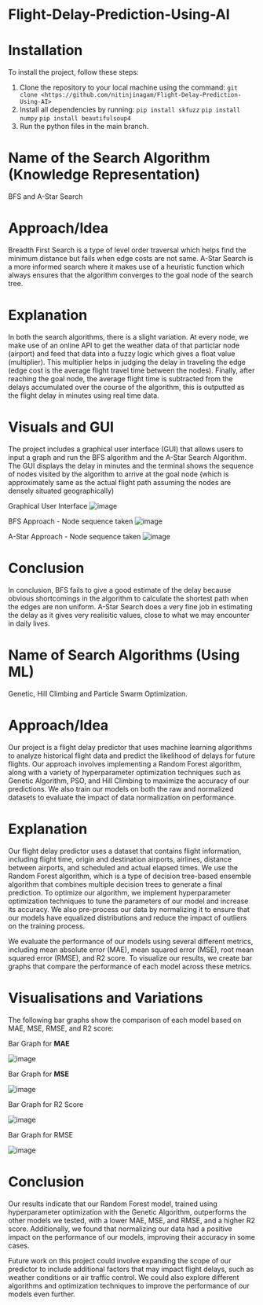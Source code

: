 # Flight-Delay-Prediction-Using-AI

# Installation

To install the project, follow these steps:

1. Clone the repository to your local machine using the command: `git clone <https://github.com/nitinjinagam/Flight-Delay-Prediction-Using-AI>`
2. Install all dependencies by running: `pip install skfuzz` `pip install numpy` `pip install beautifulsoup4`
3. Run the python files in the main branch.

# Name of the Search Algorithm (Knowledge Representation)

BFS and A-Star Search

# Approach/Idea

Breadth First Search is a type of level order traversal which helps find the minimum distance but fails when edge costs are not same. A-Star Search is a more informed search where it makes use of a heuristic function which always ensures that the algorithm converges to the goal node of the search tree.

# Explanation

In both the search algorithms, there is a slight variation. At every node, we make use of an online API to get the weather data of that particlar node (airport) and feed that data into a fuzzy logic which gives a float value (multiplier). This multiplier helps in judging the delay in traveling the edge (edge cost is the average flight travel time between the nodes). Finally, after reaching the goal node, the average flight time is subtracted from the delays accumulated over the course of the algorithm, this is outputted as the flight delay in minutes using real time data.

# Visuals and GUI

The project includes a graphical user interface (GUI) that allows users to input a graph and run the BFS algorithm and the A-Star Search Algorithm. The GUI displays the delay in minutes and the terminal shows the sequence of nodes visited by the algorithm to arrive at the goal node (which is approximately same as the actual flight path assuming the nodes are densely situated geographically)

Graphical User Interface
![image](https://user-images.githubusercontent.com/85363167/233984650-fa636456-92b3-459d-960f-7ae36d34c317.png)

BFS Approach - Node sequence taken
![image](https://user-images.githubusercontent.com/85363167/233984617-cbff408c-49c2-46dd-9ac7-0f3525ae002f.png)

A-Star Approach - Node sequence taken
![image](https://user-images.githubusercontent.com/85363167/233984632-825f5500-4a56-434f-b261-6f257f42d7ef.png)




# Conclusion

In conclusion, BFS fails to give a good estimate of the delay because obvious shortcomings in the algorithm to calculate the shortest path when the edges are non uniform. A-Star Search does a very fine job in estimating the delay as it gives very realisitic values, close to what we may encounter in daily lives.

# Name of Search Algorithms (Using ML)

Genetic, Hill Climbing and Particle Swarm Optimization.

# Approach/Idea

Our project is a flight delay predictor that uses machine learning algorithms to analyze historical flight data and predict the likelihood of delays for future flights. Our approach involves implementing a Random Forest algorithm, along with a variety of hyperparameter optimization techniques such as Genetic Algorithm, PSO, and Hill Climbing to maximize the accuracy of our predictions. We also train our models on both the raw and normalized datasets to evaluate the impact of data normalization on performance.

# Explanation

Our flight delay predictor uses a dataset that contains flight information, including flight time, origin and destination airports, airlines, distance between airports, and scheduled and actual elapsed times. We use the Random Forest algorithm, which is a type of decision tree-based ensemble algorithm that combines multiple decision trees to generate a final prediction. To optimize our algorithm, we implement hyperparameter optimization techniques to tune the parameters of our model and increase its accuracy. We also pre-process our data by normalizing it to ensure that our models have equalized distributions and reduce the impact of outliers on the training process.

We evaluate the performance of our models using several different metrics, including mean absolute error (MAE), mean squared error (MSE), root mean squared error (RMSE), and R2 score. To visualize our results, we create bar graphs that compare the performance of each model across these metrics.

# Visualisations and Variations

The following bar graphs show the comparison of each model based on MAE, MSE, RMSE, and R2 score:

Bar Graph for  **MAE**

![image](https://user-images.githubusercontent.com/87059885/233945104-8c2aac47-846b-425e-a8d5-5ac9009919da.png)





Bar Graph for **MSE**

![image](https://user-images.githubusercontent.com/87059885/233943652-7325b583-7fde-4985-b079-15ac6ab6584b.png)


Bar Graph for R2 Score

![image](https://user-images.githubusercontent.com/87059885/233943736-3e649a05-8739-4d03-bc3a-ec95ccc5ad48.png)


Bar Graph for RMSE

![image](https://user-images.githubusercontent.com/87059885/233943854-a5d5bbc5-80a0-42a2-a1e6-d883922df8b8.png)


# Conclusion

Our results indicate that our Random Forest model, trained using hyperparameter optimization with the Genetic Algorithm, outperforms the other models we tested, with a lower MAE, MSE, and RMSE, and a higher R2 score. Additionally, we found that normalizing our data had a positive impact on the performance of our models, improving their accuracy in some cases.

Future work on this project could involve expanding the scope of our predictor to include additional factors that may impact flight delays, such as weather conditions or air traffic control. We could also explore different algorithms and optimization techniques to improve the performance of our models even further.
